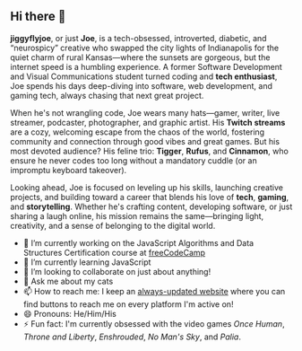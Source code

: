 ## Hi there 👋

**jiggyflyjoe**, or just **Joe**, is a tech-obsessed, introverted, diabetic, and “neurospicy” creative who swapped the city lights of Indianapolis for the quiet charm of rural Kansas—where the sunsets are gorgeous, but the internet speed is a humbling experience. A former Software Development and Visual Communications student turned coding and **tech enthusiast**, Joe spends his days deep-diving into software, web development, and gaming tech, always chasing that next great project.

When he's not wrangling code, Joe wears many hats—gamer, writer, live streamer, podcaster, photographer, and graphic artist. His **Twitch streams** are a cozy, welcoming escape from the chaos of the world, fostering community and connection through good vibes and great games. But his most devoted audience? His feline trio: **Tigger**, **Rufus**, and **Cinnamon**, who ensure he never codes too long without a mandatory cuddle (or an impromptu keyboard takeover).

Looking ahead, Joe is focused on leveling up his skills, launching creative projects, and building toward a career that blends his love of **tech**, **gaming**, and **storytelling**. Whether he's crafting content, developing software, or just sharing a laugh online, his mission remains the same—bringing light, creativity, and a sense of belonging to the digital world.

- 🔭 I’m currently working on the JavaScript Algorithms and Data Structures Certification course at [freeCodeCamp](https://freecodecamp.org)
- 🌱 I’m currently learning JavaScript
- 👯 I’m looking to collaborate on just about anything!
- 💬 Ask me about my cats
- 📫 How to reach me: I keep an [always-updated website](https://jiggyflyjoe.com) where you can find buttons to reach me on every platform I'm active on!
- 😄 Pronouns: He/Him/His
- ⚡ Fun fact: I'm currently obsessed with the video games *Once Human*, *Throne and Liberty*, *Enshrouded*, *No Man's Sky*, and *Palia*.
